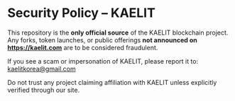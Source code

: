 # Security Policy – KAELIT

This repository is the **only official source** of the KAELIT blockchain project.  
Any forks, token launches, or public offerings **not announced on https://kaelit.com** are to be considered fraudulent.

If you see a scam or impersonation of KAELIT,
please report it to: kaelitkorea@gmail.com

Do not trust any project claiming affiliation with KAELIT unless explicitly verified through our site.
